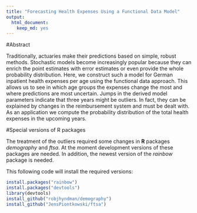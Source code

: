 ```yaml
---
title: "Forecasting Health Expenses Using a Functional Data Model"
output: 
  html_document: 
    keep_md: yes
---
```





#Abstract

Traditionally, actuaries make their predictions based on simple, robust methods. Stochastic models become increasingly popular because they can enrich the point estimates with error estimates or even provide the whole probability distribution. Here, we construct such a model for German inpatient health expenses per age using the functional data approach. This allows us to see in which age groups the expenses change the most and where predictions are most uncertain. Jumps in the derived model parameters indicate that three years might be outliers. In fact, they can be explained by changes in the reimbursement system and must be dealt with. As an application we compute the probability distribution of the total health expenses in the upcoming years.



#Special versions of R packages

The treatment of the outliers required some changes in **R** packages *demography* and *ftsa*. At the moment development versions of these packages are needed. In addition, the newest version of the *rainbow* package is needed.

This following code will install the required versions: 



```r
install.packages("rainbow")
install.packages("devtools")
library(devtools)
install_github("robjhyndman/demography")
install_github("JensPiontkowski/ftsa")
```

